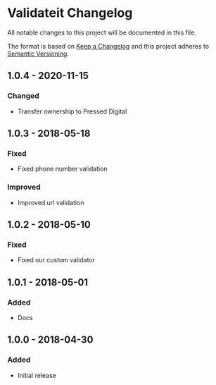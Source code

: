# Validateit Changelog

All notable changes to this project will be documented in this file.

The format is based on [Keep a Changelog](http://keepachangelog.com/) and this project adheres to [Semantic Versioning](http://semver.org/).

## 1.0.4 - 2020-11-15

### Changed

*   Transfer ownership to Pressed Digital

## 1.0.3 - 2018-05-18

### Fixed

*   Fixed phone number validation

### Improved

*	Improved url validation

## 1.0.2 - 2018-05-10

### Fixed

*   Fixed our custom validator

## 1.0.1 - 2018-05-01

### Added

*   Docs

## 1.0.0 - 2018-04-30

### Added

*   Initial release
